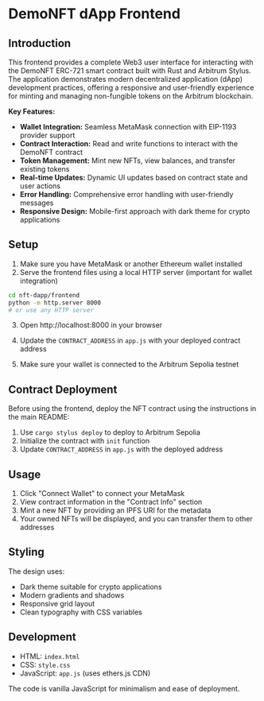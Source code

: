 # DemoNFT dApp Frontend

## Introduction

This frontend provides a complete Web3 user interface for interacting with the DemoNFT ERC-721 smart contract built with Rust and Arbitrum Stylus. The application demonstrates modern decentralized application (dApp) development practices, offering a responsive and user-friendly experience for minting and managing non-fungible tokens on the Arbitrum blockchain.

**Key Features:**

- **Wallet Integration:** Seamless MetaMask connection with EIP-1193 provider support
- **Contract Interaction:** Read and write functions to interact with the DemoNFT contract
- **Token Management:** Mint new NFTs, view balances, and transfer existing tokens
- **Real-time Updates:** Dynamic UI updates based on contract state and user actions
- **Error Handling:** Comprehensive error handling with user-friendly messages
- **Responsive Design:** Mobile-first approach with dark theme for crypto applications

## Setup

1. Make sure you have MetaMask or another Ethereum wallet installed
2. Serve the frontend files using a local HTTP server (important for wallet integration)

```bash
cd nft-dapp/frontend
python -m http.server 8000
# or use any HTTP server
```

3. Open http://localhost:8000 in your browser

4. Update the `CONTRACT_ADDRESS` in `app.js` with your deployed contract address

5. Make sure your wallet is connected to the Arbitrum Sepolia testnet

## Contract Deployment

Before using the frontend, deploy the NFT contract using the instructions in the main README:

1. Use `cargo stylus deploy` to deploy to Arbitrum Sepolia
2. Initialize the contract with `init` function
3. Update `CONTRACT_ADDRESS` in `app.js` with the deployed address

## Usage

1. Click "Connect Wallet" to connect your MetaMask
2. View contract information in the "Contract Info" section
3. Mint a new NFT by providing an IPFS URI for the metadata
4. Your owned NFTs will be displayed, and you can transfer them to other addresses

## Styling

The design uses:

- Dark theme suitable for crypto applications
- Modern gradients and shadows
- Responsive grid layout
- Clean typography with CSS variables

## Development

- HTML: `index.html`
- CSS: `style.css`
- JavaScript: `app.js` (uses ethers.js CDN)

The code is vanilla JavaScript for minimalism and ease of deployment.
